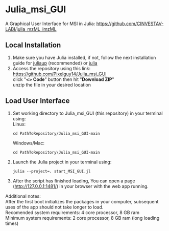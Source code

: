 # Julia_msi_GUI<br />
A Graphical User Interface for MSI in Julia: https://github.com/CINVESTAV-LABI/julia_mzML_imzML

## Local Installation
1. Make sure you have Julia installed, if not, follow the next installation guide for [juliaup](https://github.com/JuliaLang/juliaup) (recommended) or [julia](https://julialang.org/downloads/platform/)
2. Access the repository using this link:<br>
   https://github.com/Pixelguy14/Julia_msi_GUI<br>
   click "<b><> Code</b>" button then hit "<b>Download ZIP</b>"<br>
   unzip the file in your desired location<br>

## Load User Interface
1. Set working directory to Julia_msi_GUI (this repository) in your terminal using:<br>
   Linux:
   ```
   cd PathToRepository/Julia_msi_GUI-main
   ```
   Windows/Mac:
   ```
   cd PathToRepository\Julia_msi_GUI-main
   ```
2. Launch the Julia project in your terminal using:
   ```
   julia --project=. start_MSI_GUI.jl
   ```
3. After the script has finished loading, You can open a page (http://127.0.0.1:1481/) in your browser with the web app running.

Additional notes:<br>
After the first boot initializes the packages in your computer, subsequent uses of the app should not take longer to load.<br>
Recomended system requirements: 4 core processor, 8 GB ram<br>
Minimum system requirements: 2 core processor, 8 GB ram (long loading times)<br>